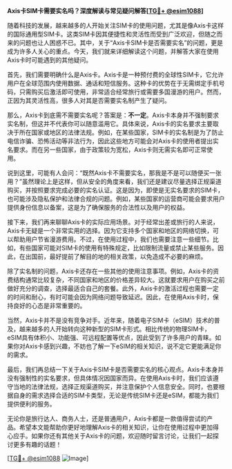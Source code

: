 **Axis卡SIM卡需要实名吗？深度解读与常见疑问解答[[TG💪+ @esim1088](https://t.me/s/esim1088)]**

随着科技的发展，越来越多的人开始关注SIM卡的使用问题，尤其是像Axis卡这样的国际通用型SIM卡。这类SIM卡因其便捷性和灵活性而受到广泛欢迎，但随之而来的问题也让人困惑不已。其中，关于“Axis卡SIM卡是否需要实名”的问题，更是成为许多人关心的重点。今天，我们就来详细解读这个问题，并解答大家在使用Axis卡时可能遇到的其他疑问。

首先，我们需要明确什么是Axis卡。Axis卡是一种预付费的全球性SIM卡，它允许用户在全球范围内使用数据、通话和短信服务。这种卡的优势在于无需绑定手机号码，只需购买后激活即可使用，非常适合经常旅行或需要多国漫游的用户。然而，正因为其灵活性高，很多人对其是否需要实名制产生了疑问。

那么，Axis卡到底需不需要实名呢？答案是：**不一定**。Axis卡本身并不强制要求实名制，但这并不代表你可以随意滥用它。具体来说，Axis卡的实名要求主要取决于所在国家或地区的法律法规。例如，在某些国家，SIM卡的实名制是为了防止电信诈骗、恐怖活动等非法行为，因此这些地方可能会对Axis卡的使用者提出实名要求。而在另一些国家，由于政策较为宽松，Axis卡则无需实名即可正常使用。

说到这里，可能有人会问：“既然Axis卡不需要实名，那我是不是可以随便买一张用？”虽然理论上是这样，但从安全的角度来看，我们还是建议尽量选择正规渠道购买，并按照要求完成必要的实名认证。这是因为，即使是无实名要求的SIM卡，也可能涉及隐私保护和法律合规的问题。例如，某些国家的运营商可能会要求用户提供身份信息以备案，这是为了确保服务的合法性以及用户的权益。

接下来，我们再来聊聊Axis卡的实际应用场景。对于经常出差或旅行的人来说，Axis卡无疑是一个非常实用的选择。因为它支持多个国家和地区的网络切换，可以帮助用户节省漫游费用。不过，在使用过程中，我们也需要注意一些细节。比如，有些国家可能对SIM卡的使用有特殊规定，比如限制流量或禁止某些服务。因此，在出国前，最好提前了解目的地的相关政策，以免造成不必要的麻烦。

除了实名制的问题，Axis卡还存在一些其他的使用注意事项。例如，Axis卡的资费结构通常比较复杂，不同国家和地区的价格差异较大。这就要求用户在购买之前做好充分的调查，选择最适合自己的套餐。此外，Axis卡的激活过程也需要一定的时间和耐心，有时可能会因为网络问题导致延迟。因此，在使用Axis卡时，保持良好的心态是非常重要的。

当然，Axis卡并不是没有竞争对手。近年来，随着电子SIM卡（eSIM）技术的普及，越来越多的人开始转向这种新型的SIM卡形式。相比传统的物理SIM卡，eSIM具有体积小、功能强、可远程配置等优点，因此受到了许多用户的青睐。如果你对Axis卡感到兴趣，不妨也了解一下eSIM的相关知识，说不定它更能满足你的需求。

最后，我们再总结一下关于Axis卡SIM卡是否需要实名的核心观点。Axis卡本身并没有强制性的实名要求，但具体情况因国家而异。在使用Axis卡时，我们应该遵守当地的法律法规，选择正规渠道购买，并注意保护个人信息安全。同时，也要根据自身的需求选择合适的SIM卡类型，无论是传统SIM卡还是eSIM，都能为我们提供便利的服务。

无论你是旅行达人、商务人士，还是普通用户，Axis卡都是一款值得尝试的产品。希望本文能帮助你更好地理解Axis卡的相关知识，让你在使用过程中更加得心应手。如果你还有其他关于Axis卡的问题，欢迎随时留言讨论，让我们一起探讨更多有趣的话题！

[[TG💪+ @esim1088](https://t.me/s/esim1088) ![Image](https://i.postimg.cc/4NQfJmqS/Snipaste-2025-05-13-00-14-12.png)]
